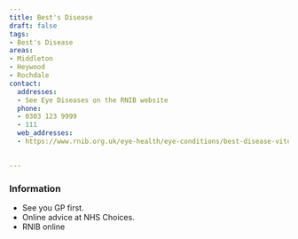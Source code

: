```yaml
---
title: Best's Disease
draft: false
tags:
- Best's Disease
areas:
- Middleton
- Heywood
- Rochdale
contact:
  addresses:
  - See Eye Diseases on the RNIB website
  phone:
  - 0303 123 9999 
  - 111
  web_addresses:
  - https://www.rnib.org.uk/eye-health/eye-conditions/best-disease-vitelliform-macular-degeneration
  

---
```


### Information
- See you GP first.  
- Online advice at NHS Choices. 
- RNIB online

